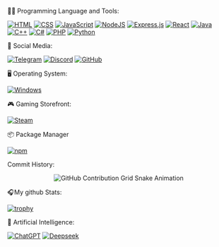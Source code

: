 🧑‍💻 Programming Language and Tools:

[![HTML](https://img.shields.io/badge/HTML-%23E34F26.svg?logo=html5&logoColor=white)](#)
[![CSS](https://img.shields.io/badge/CSS-1572B6?logo=css3&logoColor=fff)](#)
[![JavaScript](https://img.shields.io/badge/JavaScript-F7DF1E?logo=javascript&logoColor=000)](#)
[![NodeJS](https://img.shields.io/badge/Node.js-6DA55F?logo=node.js&logoColor=white)](#)
[![Express.js](https://img.shields.io/badge/Express.js-%23404d59.svg?logo=express&logoColor=%2361DAFB)](#)
[![React](https://img.shields.io/badge/React-%2320232a.svg?logo=react&logoColor=%2361DAFB)](#)
[![Java](https://img.shields.io/badge/Java-%23ED8B00.svg?logo=openjdk&logoColor=white)](#)
[![C++](https://img.shields.io/badge/C++-%2300599C.svg?logo=c%2B%2B&logoColor=white)](#)
[![C#](https://custom-icon-badges.demolab.com/badge/C%23-%23239120.svg?logo=cshrp&logoColor=white)](#)
[![PHP](https://img.shields.io/badge/php-%23777BB4.svg?&logo=php&logoColor=white)](#)
[![Python](https://img.shields.io/badge/Python-3776AB?logo=python&logoColor=fff)](#)


📱 Social Media:

[![Telegram](https://img.shields.io/badge/Telegram-2CA5E0?logo=telegram&logoColor=white)](#)
[![Discord](https://img.shields.io/badge/Discord-%235865F2.svg?&logo=discord&logoColor=white)](#)
[![GitHub](https://img.shields.io/badge/GitHub-%23121011.svg?logo=github&logoColor=white)](#)


🖥️ Operating System:

[![Windows](https://custom-icon-badges.demolab.com/badge/Windows-0078D6?logo=windows11&logoColor=white)](#)


🎮 Gaming Storefront:

[![Steam](https://img.shields.io/badge/Steam-%23000000.svg?logo=steam&logoColor=white)](#)


📦 Package Manager

[![npm](https://img.shields.io/badge/npm-CB3837?logo=npm&logoColor=fff)](#)



Commit History:
<div align="center">
    <img src="https://raw.githubusercontent.com/[YourGitHub]/[YourGitHub]/output/github-contribution-grid-snake.svg" alt="GitHub Contribution Grid Snake Animation"/>
</div>


🎧My github Stats:

[![trophy](https://github-profile-trophy.vercel.app/?username=ryo-ma)](https://github.com/ryo-ma/github-profile-trophy)


🤖 Artificial Intelligence:

[![ChatGPT](https://img.shields.io/badge/ChatGPT-74aa9c?logo=openai&logoColor=white)](#)
[![Deepseek](https://custom-icon-badges.demolab.com/badge/Deepseek-4D6BFF?logo=deepseek&logoColor=fff)](#)
